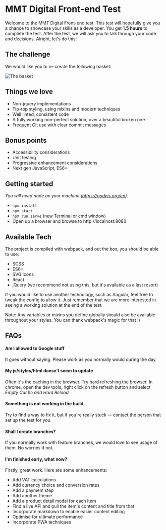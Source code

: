 # MMT Digital Front-end Test

Welcome to the MMT Digital Front-end test. This test will hopefully give you a chance to showcase your skills as a developer. You get **1.5 hours** to complete the test. After the test, we will ask you to talk through your code and decisions. Alright, let's do this!

## The challenge

We would like you to re-create the following basket:

![The basket](https://slack-imgs.com/?c=1&url=https%3A%2F%2Fcdn.dribbble.com%2Fusers%2F42384%2Fscreenshots%2F668649%2Fattachments%2F59014%2Fcart_update_large.png)

## Things we love

* Non-jquery implementations
* Tip-top styling, using mixins and modern techniques
* Well linted, consistent code
* A fully working non-perfect solution, over a beautiful broken one
* Frequent Git use with clear commit messages

## Bonus points

* Accessibility considerations
* Unit testing
* Progressive enhancement considerations
* Next gen JavaScript, ES6+

## Getting started

*You will need node on your machine (https://nodejs.org/en).*

* `npm install`
* `npm start`
* `npm run serve` (new Terminal or cmd window)
* Open up a browser and browse to http://localhost:8080

## Available Tech

The project is compiled with webpack, and out the box, you should be able to use:

* SCSS
* ES6+
* SVG icons
* React
* jQuery (we recommend not using this, but it's available as a last resort)

If you would like to use another technology, such as Angular, feel free to tweak the config to allow it. Just remember that we are more interested in seeing a working solution at the end of the test.

Note: Any variables or mixins you define globally should also be available throughout your styles. You can thank webpack's magic for that :)

## FAQs

#### Am I allowed to Google stuff
It goes without saying. Please work as you normally would during the day.


#### My js/styles/html doesn't seem to update
Often it's the caching in the browser. Try hard refreshing the browser. In chrome, open the dev tools, right click on the refresh button and select *Empty Cache and Hard Reload*


#### Something is not working in the build
Try to find a way to fix it, but if you're really stuck — contact the person that set up the test for you.


#### Shall I create branches?
If you normally work with feature branches, we would love to see usage of them. No worries if not.


#### I'm finished early, what now?

Firstly, great work. Here are some enhancements:

* Add VAT calculations
* Add currency choice and conversion rates
* Add a payment step
* Add another theme
* Add a product detail modal for each item
* Find a live API and pull the item's content and title from that
* Incorporate markdown to enable easier content editing
* Optimise for ultimate performance
* Incorporate PWA techniques
